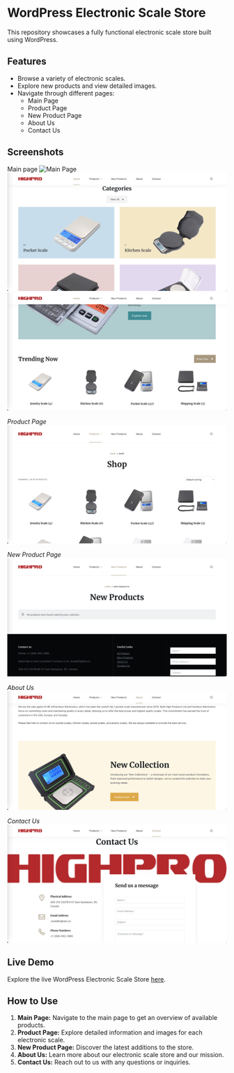 # WordPress Electronic Scale Store

This repository showcases a fully functional electronic scale store built using WordPress.

## Features

- Browse a variety of electronic scales.
- Explore new products and view detailed images.
- Navigate through different pages:
  - Main Page
  - Product Page
  - New Product Page
  - About Us
  - Contact Us

## Screenshots
Main page
![Main Page](main.png)
![Main Page](main1.png)
![Main Page](main2.png)

*Product Page*
![Product Page](product.png)

*New Product Page*
![New Product Page](newproduct.png)

*About Us*
![About Us Page](about.png)

*Contact Us*
![Contact Us Page](contactus.png)


## Live Demo

Explore the live WordPress Electronic Scale Store [here](https://highpro.ca/).

## How to Use

1. **Main Page:** Navigate to the main page to get an overview of available products.
2. **Product Page:** Explore detailed information and images for each electronic scale.
3. **New Product Page:** Discover the latest additions to the store.
4. **About Us:** Learn more about our electronic scale store and our mission.
5. **Contact Us:** Reach out to us with any questions or inquiries.



